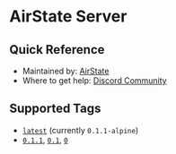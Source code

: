 # AirState Server

## Quick Reference

- Maintained by: [AirState](https://airstate.dev)
- Where to get help: [Discord Community](https://discord.gg/86Nky76RFw)

## Supported Tags

- [`latest`]() (currently `0.1.1-alpine`)
- [`0.1.1`](), [`0.1`](), [`0`]()